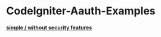 # CodeIgniter-Aauth-Examples

__[simple / without security features](../../tree/simple-combined_controllers)__
